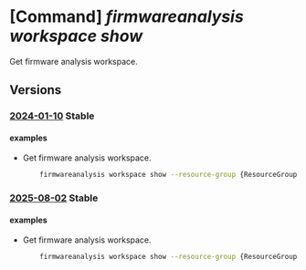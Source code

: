 # [Command] _firmwareanalysis workspace show_

Get firmware analysis workspace.

## Versions

### [2024-01-10](/Resources/mgmt-plane/L3N1YnNjcmlwdGlvbnMve30vcmVzb3VyY2Vncm91cHMve30vcHJvdmlkZXJzL21pY3Jvc29mdC5pb3RmaXJtd2FyZWRlZmVuc2Uvd29ya3NwYWNlcy97fQ==/2024-01-10.xml) **Stable**

<!-- mgmt-plane /subscriptions/{}/resourcegroups/{}/providers/microsoft.iotfirmwaredefense/workspaces/{} 2024-01-10 -->

#### examples

- Get firmware analysis workspace.
    ```bash
        firmwareanalysis workspace show --resource-group {ResourceGroupName} --workspace-name {workspaceName}
    ```

### [2025-08-02](/Resources/mgmt-plane/L3N1YnNjcmlwdGlvbnMve30vcmVzb3VyY2Vncm91cHMve30vcHJvdmlkZXJzL21pY3Jvc29mdC5pb3RmaXJtd2FyZWRlZmVuc2Uvd29ya3NwYWNlcy97fQ==/2025-08-02.xml) **Stable**

<!-- mgmt-plane /subscriptions/{}/resourcegroups/{}/providers/microsoft.iotfirmwaredefense/workspaces/{} 2025-08-02 -->

#### examples

- Get firmware analysis workspace.
    ```bash
        firmwareanalysis workspace show --resource-group {ResourceGroupName} --workspace-name {workspaceName}
    ```
